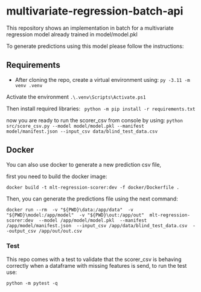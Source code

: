 # multivariate-regression-batch-api

This repository shows an implementation in batch for a multivariate regression model already trained in model/model.pkl

To generate predictions using this model please follow the instructions:

## Requirements
- After cloning the repo, create a virtual environment using: 
```py -3.11 -m venv .venv```

Activate the environment
```.\.venv\Scripts\Activate.ps1```

Then install required libraries:
``` python -m pip install -r requirements.txt```

now you are ready to run the scorer_csv from console by using:
```python src/score_csv.py --model model/model.pkl --manifest model/manifest.json --input_csv data/blind_test_data.csv```


## Docker
You can also use docker to generate a new prediction csv file, 

first you need to build the docker image: 

```docker build -t mlt-regression-scorer:dev -f docker/Dockerfile .```

Then, you can generate the predictions file using the next command:

```docker run --rm  -v "${PWD}\data:/app/data"  -v "${PWD}\model:/app/model"  -v "${PWD}\out:/app/out"  mlt-regression-scorer:dev  --model /app/model/model.pkl  --manifest /app/model/manifest.json  --input_csv /app/data/blind_test_data.csv  --output_csv /app/out/out.csv```

### Test
This repo comes with a test to validate that the scorer_csv is behaving correctly when a dataframe with missing features is send, to run the test use:

```python -m pytest -q```